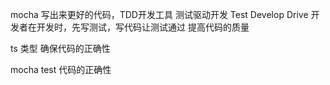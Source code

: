 mocha 写出来更好的代码，TDD开发工具
测试驱动开发 Test Develop Drive
开发者在开发时，先写测试，写代码让测试通过
提高代码的质量

ts  类型    确保代码的正确性

mocha  test 代码的正确性